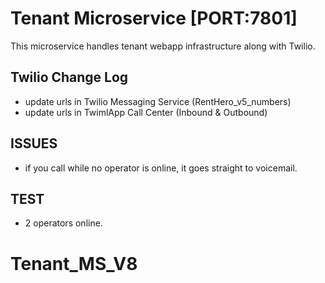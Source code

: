 
# Tenant Microservice [PORT:7801]
This microservice handles tenant webapp infrastructure along with Twilio.

## Twilio Change Log
- update urls in Twilio Messaging Service (RentHero_v5_numbers)
- update urls in TwimlApp Call Center (Inbound & Outbound)


## ISSUES
- if you call while no operator is online, it goes straight to voicemail.


## TEST
- 2 operators online.
# Tenant_MS_V8
